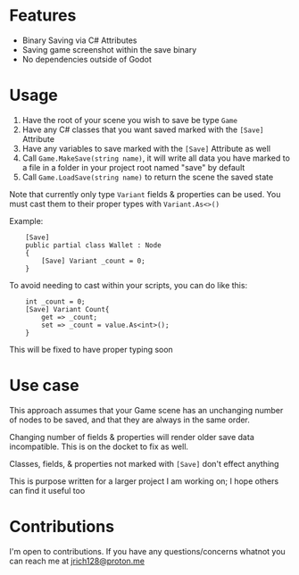 # Features
- Binary Saving via C# Attributes
- Saving game screenshot within the save binary 
- No dependencies outside of Godot

# Usage
1. Have the root of your scene you wish to save be type <code>Game</code>
2. Have any C# classes that you want saved marked with the <code>[Save]</code> Attribute
3. Have any variables to save marked with the <code>[Save]</code> Attribute as well
4. Call <code>Game.MakeSave(string name)</code>, it will write all data you have marked to a file in a folder in your project root named "save" by default
5. Call <code>Game.LoadSave(string name)</code> to return the scene the saved state

Note that currently only type <code>Variant</code> fields & properties can be used. You must cast them to their proper types with <code>Variant.As<>()</code>

Example:
```
    [Save]
    public partial class Wallet : Node
    {
        [Save] Variant _count = 0;
    }
```

To avoid needing to cast within your scripts, you can do like this:
```
    int _count = 0;
    [Save] Variant Count{
        get => _count;
        set => _count = value.As<int>();
    }
```

This will be fixed to have proper typing soon

# Use case
This approach assumes that your Game scene has an unchanging number of nodes to be saved, and that they are always in the same order.

Changing number of fields & properties will render older save data incompatible. This is on the docket to fix as well.

Classes, fields, & properties not marked with <code>[Save]</code> don't effect anything

This is purpose written for a larger project I am working on; I hope others can find it useful too

# Contributions
I'm open to contributions. If you have any questions/concerns whatnot you can reach me at jrich128@proton.me